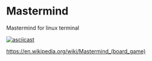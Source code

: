 # Mastermind
Mastermind for linux terminal

[![asciicast](https://asciinema.org/a/609519.svg)](https://asciinema.org/a/609519)

https://en.wikipedia.org/wiki/Mastermind_(board_game)
